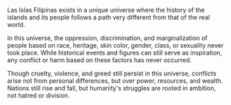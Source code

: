 Las Islas Filipinas exists in a unique universe where the history of the islands and its people follows a path very different from that of the real world.

In this universe, the oppression, discrimination, and marginalization of people based on race, heritage, skin color, gender, class, or sexuality never took place. While historical events and figures can still serve as inspiration, any conflict or harm based on these factors has never occurred.

Though cruelty, violence, and greed still persist in this universe, conflicts arise not from personal differences, but over power, resources, and wealth. Nations still rise and fall, but humanity's struggles are rooted in ambition, not hatred or division.
